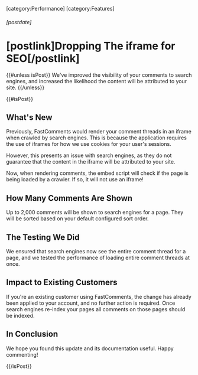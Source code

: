 [category:Performance]
[category:Features]
###### [postdate]
# [postlink]Dropping The iframe for SEO[/postlink]

{{#unless isPost}}
We've improved the visibility of your comments to search engines, and increased the likelihood the content will be attributed to your site.
{{/unless}}

{{#isPost}}

## What's New

Previously, FastComments would render your comment threads in an iframe when crawled by search engines. This is because the application requires the use of iframes
for how we use cookies for your user's sessions.

However, this presents an issue with search engines, as they do not guarantee that the content in the iframe will be attributed to your site.

Now, when rendering comments, the embed script will check if the page is being loaded by a crawler. If so, it will not use an iframe!

## How Many Comments Are Shown

Up to 2,000 comments will be shown to search engines for a page. They will be sorted based on your default configured sort order.

## The Testing We Did

We ensured that search engines now see the entire comment thread for a page, and we tested the performance of loading entire comment threads at once.

## Impact to Existing Customers

If you're an existing customer using FastComments, the change has already been applied to your account, and no further action is required. Once search engines re-index your pages
all comments on those pages should be indexed.

## In Conclusion

We hope you found this update and its documentation useful. Happy commenting!

{{/isPost}}

